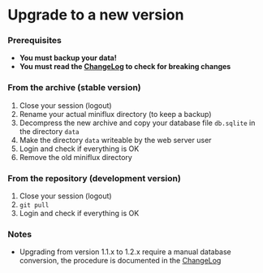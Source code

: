 Upgrade to a new version
========================

### Prerequisites

- **You must backup your data!**
- **You must read the [ChangeLog](https://github.com/miniflux/miniflux/blob/master/ChangeLog) to check for breaking changes**

### From the archive (stable version)

1. Close your session (logout)
2. Rename your actual miniflux directory (to keep a backup)
3. Decompress the new archive and copy your database file `db.sqlite` in the directory `data`
4. Make the directory `data` writeable by the web server user
5. Login and check if everything is OK
6. Remove the old miniflux directory

### From the repository (development version)

1. Close your session (logout)
2. `git pull`
3. Login and check if everything is OK

### Notes

- Upgrading from version 1.1.x to 1.2.x require a manual database conversion,
the procedure is documented in the [ChangeLog](https://github.com/miniflux/miniflux/blob/master/ChangeLog)
